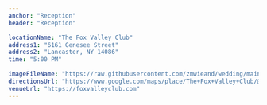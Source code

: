 ```yaml
---
anchor: "Reception"
header: "Reception"

locationName: "The Fox Valley Club"
address1: "6161 Genesee Street"
address2: "Lancaster, NY 14086"
time: "5:00 PM"

imageFileName: "https://raw.githubusercontent.com/zmwieand/wedding/main/content/assets/images/fox_valley.png"
directionsUrl: "https://www.google.com/maps/place/The+Fox+Valley+Club/@42.9457036,-78.6083585,17z/data=!3m1!4b1!4m6!3m5!1s0x89d39fa8803c6b53:0xe64c6601fae5074f!8m2!3d42.9457036!4d-78.6057836!16s%2Fg%2F1tk_q7r9?entry=ttu"
venueUrl: "https://foxvalleyclub.com"
---
```

